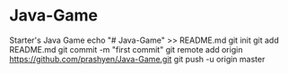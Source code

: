 # Java-Game
Starter's Java Game
echo "# Java-Game" >> README.md
git init
git add README.md
git commit -m "first commit"
git remote add origin https://github.com/prashyen/Java-Game.git
git push -u origin master
